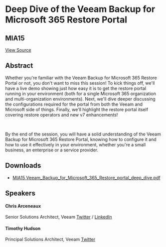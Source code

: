 # Deep Dive of the Veeam Backup for Microsoft 365 Restore Portal
## MIA15
[View Source](https://connect.veeam.com/flow/veeam/veeamon2023/attendeeportal/page/sessioncatalog/session/1678314162813001bhZH)

## Abstract
Whether you're familiar with the Veeam Backup for Microsoft 365 Restore Portal or not, you don't want to miss this session! To kick things off, we'll have a live demo showing just how easy it is to get the restore portal running in your environment (both for a single Microsoft 365 organization and multi-organization environments). Next, we'll dive deeper discussing the configurations required for the portal from both the Veeam and Microsoft side of things. Finally, we'll highlight the restore portal itself covering restore operators and new v7 enhancements!

 

By the end of the session, you will have a solid understanding of the Veeam Backup for Microsoft 365 Restore Portal, knowing how to configure it and how to use it effectively in your environment, whether you're a small business, an enterprise or a service provider.


## Downloads
- [MIA15 Veeam_Backup_for_Microsoft_365_Restore_portal_deep_dive.pdf](<./files/MIA15 Veeam_Backup_for_Microsoft_365_Restore_portal_deep_dive.pdf>)

## Speakers
#### Chris Arceneaux
Senior Solutions Architect, Veeam
[Twitter](https://twitter.com/chris_arceneaux) / [LinkedIn](https://www.linkedin.com/in/chris-arceneaux-8903047/)
#### Timothy Hudson
Principal Solutions Architect, Veeam
[Twitter](https://twitter.com/vL0bster)